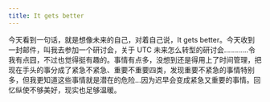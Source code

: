```yaml
---
title: It gets better
---
```


今天看到一句话，就是想像未来的自己，对着自己说，It gets better。今天收到一封邮件，叫我去参加一个研讨会，关于 UTC 未来怎么转型的研讨会............令我有点囧，不过也觉得挺有趣的。事情有点多，没想到还是得用上了时间管理，把现在手头的事分成了紧急不紧急、重要不重要四类，发现重要不紧急的事情特别多，但我更知道这些事情就是潜在的危险...因为迟早会变成紧急又重要的事情。回忆纵使不够美好，现实也足够温暖。